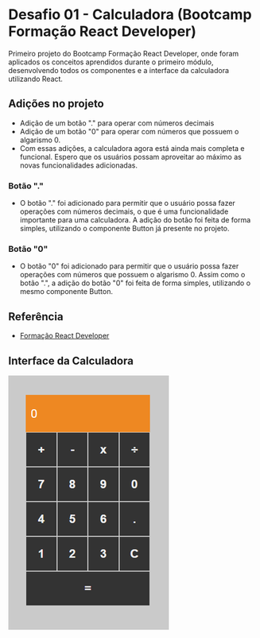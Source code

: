 
# Desafio 01 - Calculadora (Bootcamp Formação React Developer)
Primeiro projeto do Bootcamp Formação React Developer, onde foram aplicados os conceitos aprendidos durante o primeiro módulo, desenvolvendo todos os componentes e a interface da calculadora utilizando React.

## Adições no projeto

- Adição de um botão "." para operar com números decimais
- Adição de um botão "0" para operar com números que possuem o algarismo 0.
- Com essas adições, a calculadora agora está ainda mais completa e funcional. Espero que os usuários possam aproveitar ao máximo as novas funcionalidades adicionadas.

### Botão "."

- O botão "." foi adicionado para permitir que o usuário possa fazer operações com números decimais, o que é uma funcionalidade importante para uma calculadora. A adição do botão foi feita de forma simples, utilizando o componente Button já presente no projeto.

### Botão "0"

- O botão "0" foi adicionado para permitir que o usuário possa fazer operações com números que possuem o algarismo 0. Assim como o botão ".", a adição do botão "0" foi feita de forma simples, utilizando o mesmo componente Button.


## Referência

 - [Formação React Developer](https://web.dio.me/track/formacao-react-developer)

## Interface da Calculadora

![Interface](interface_calculadora.png)


